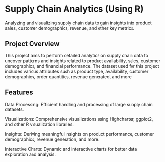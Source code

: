 # Supply Chain Analytics (Using R)
Analyzing and visualizing supply chain data to gain insights into product sales, customer demographics, revenue, and other key metrics. 

## Project Overview
This project aims to perform detailed analytics on supply chain data to uncover patterns and insights related to product availability, sales, customer demographics, and financial performance. The dataset used for this project includes various attributes such as product type, availability, customer demographics, order quantities, revenue generated, and more. 


## Features
Data Processing: Efficient handling and processing of large supply chain datasets. 

Visualizations: Comprehensive visualizations using Highcharter, ggplot2, and other R visualization libraries. 

Insights: Deriving meaningful insights on product performance, customer demographics, revenue generation, and more. 

Interactive Charts: Dynamic and interactive charts for better data exploration and analysis. 
